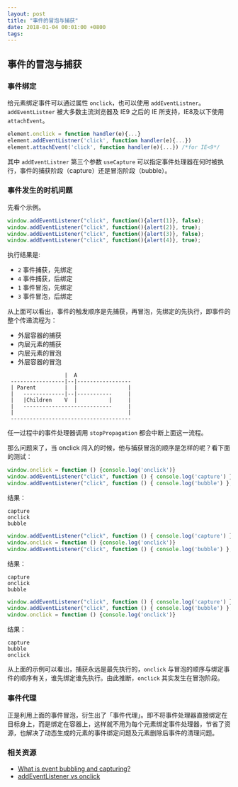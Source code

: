 ```yaml
---
layout: post
title: "事件的冒泡与捕获"
date: 2018-01-04 00:01:00 +0800
tags: 
---
```

    
## 事件的冒泡与捕获

### 事件绑定

给元素绑定事件可以通过属性 `onclick`，也可以使用 `addEventListner`。`addEventListner` 被大多数主流浏览器及 IE9 之后的 IE 所支持，IE8及以下使用 `attachEvent`。

```js
element.onclick = function handler(e){...}
element.addEventListner('click', function handler(e){...})
element.attachEvent('click', function handler(e){...}) /*for IE<9*/
```

其中 `addEventListner` 第三个参数 `useCapture` 可以指定事件处理器在何时被执行，事件的捕获阶段（capture）还是冒泡阶段（bubble）。


### 事件发生的时机问题

先看个示例。

```js
window.addEventListener("click", function(){alert(1)}, false);
window.addEventListener("click", function(){alert(2)}, true);
window.addEventListener("click", function(){alert(3)}, false);
window.addEventListener("click", function(){alert(4)}, true);
```

执行结果是:

* `2`  事件捕获，先绑定
* `4`  事件捕获，后绑定
* `1`  事件冒泡，先绑定
* `3`  事件冒泡，后绑定

从上面可以看出，事件的触发顺序是先捕获，再冒泡，先绑定的先执行，即事件的整个传递流程为：

* 外层容器的捕获
* 内层元素的捕获
* 内层元素的冒泡
* 外层容器的冒泡

```
                  |  A
 -----------------|--|-----------------
 | Parent         |  |                |
 |   -------------|--|-----------     |
 |   |Children    V  |          |     |
 |   ----------------------------     |
 |                                    |
 --------------------------------------
```

任一过程中的事件处理器调用 `stopPropagation` 都会中断上面这一流程。

那么问题来了，当 onclick 闯入的时候，他与捕获冒泡的顺序是怎样的呢？看下面的测试：

```js
window.onclick = function () {console.log('onclick')}
window.addEventListener("click", function () { console.log('capture') }, true);
window.addEventListener("click", function () { console.log('bubble') }, false);
```

结果：

```
capture
onclick
bubble
```

```js
window.addEventListener("click", function () { console.log('capture') }, true);
window.onclick = function () {console.log('onclick')}
window.addEventListener("click", function () { console.log('bubble') }, false);
```

结果：

```
capture
onclick
bubble
```

```js
window.addEventListener("click", function () { console.log('capture') }, true);
window.addEventListener("click", function () { console.log('bubble') }, false);
window.onclick = function () {console.log('onclick')}
```

结果：

```
capture
bubble
onclick
```

从上面的示例可以看出，捕获永远是最先执行的，`onclick` 与冒泡的顺序与绑定事件的顺序有关，谁先绑定谁先执行。由此推断，`onclick` 其实发生在冒泡阶段。


### 事件代理 

正是利用上面的事件冒泡，衍生出了「事件代理」。即不将事件处理器直接绑定在目标身上，而是绑定在容器上，这样就不用为每个元素绑定事件处理器，节省了资源，也解决了动态生成的元素的事件绑定问题及元素删除后事件的清理问题。


### 相关资源

* [What is event bubbling and capturing?](https://stackoverflow.com/questions/4616694/what-is-event-bubbling-and-capturing)
* [addEventListener vs onclick](https://stackoverflow.com/questions/6348494/addeventlistener-vs-onclick)


    